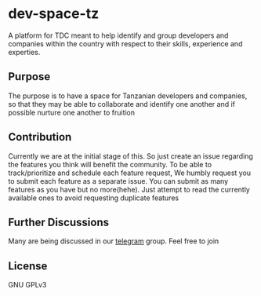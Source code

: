 # dev-space-tz


A platform for TDC meant to help identify and group developers and companies within the country with respect to their skills, experience and experties.

## Purpose

The purpose is to have a space for Tanzanian developers and companies, so that they may be able to collaborate and identify one another and if possible nurture one another to fruition

## Contribution

Currently we are at the initial stage of this. So just create an issue regarding the features you think will benefit the community.
To be able to track/prioritize and schedule each feature request, We humbly request you to submit each feature as a separate issue. You can submit as many features as you have but no more(hehe). Just attempt to read the currently available ones to avoid requesting duplicate features

## Further Discussions

Many are being discussed in our [telegram](https://t.me/tanzaniadeveloperscommunity) group. Feel free to join


## License

GNU GPLv3
